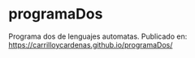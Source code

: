 # programaDos

Programa dos de lenguajes automatas.
Publicado en: https://carrilloycardenas.github.io/programaDos/
